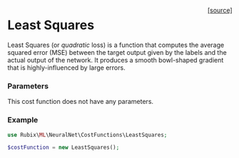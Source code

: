 <span style="float:right;"><a href="https://github.com/RubixML/RubixML/blob/master/src/NeuralNet/CostFunctions/LeastSquares.php">[source]</a></span>

# Least Squares
Least Squares (or *quadratic* loss) is a function that computes the average squared error (MSE) between the target output given by the labels and the actual output of the network. It produces a smooth bowl-shaped gradient that is highly-influenced by large errors.

### Parameters
This cost function does not have any parameters.

### Example
```php
use Rubix\ML\NeuralNet\CostFunctions\LeastSquares;

$costFunction = new LeastSquares();
```